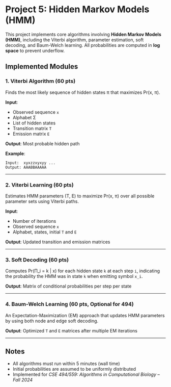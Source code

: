 # Project 5: Hidden Markov Models (HMM)

This project implements core algorithms involving **Hidden Markov Models (HMM)**, including the Viterbi algorithm, parameter estimation, soft decoding, and Baum-Welch learning. All probabilities are computed in **log space** to prevent underflow.

## Implemented Modules

### 1. Viterbi Algorithm (60 pts)
Finds the most likely sequence of hidden states π that maximizes Pr(x, π).

**Input**:
- Observed sequence `x`
- Alphabet Σ
- List of hidden states
- Transition matrix `T`
- Emission matrix `E`

**Output**: Most probable hidden path

**Example**:
```
Input:  xyxzzxyxyy ...
Output: AAABBAAAAA
```

---

### 2. Viterbi Learning (60 pts)
Estimates HMM parameters (T, E) to maximize Pr(x, π) over all possible parameter sets using Viterbi paths.

**Input**:
- Number of iterations
- Observed sequence `x`
- Alphabet, states, initial `T` and `E`

**Output**: Updated transition and emission matrices

---

### 3. Soft Decoding (60 pts)
Computes Pr(Π_i = k | x) for each hidden state `k` at each step `i`, indicating the probability the HMM was in state `k` when emitting symbol `x_i`.

**Output**: Matrix of conditional probabilities per step per state

---

### 4. Baum-Welch Learning (60 pts, Optional for 494)
An Expectation-Maximization (EM) approach that updates HMM parameters by using both node and edge soft decoding.

**Output**: Optimized `T` and `E` matrices after multiple EM iterations

---

## Notes
- All algorithms must run within 5 minutes (wall time)
- Initial probabilities are assumed to be uniformly distributed
- Implemented for *CSE 494/559: Algorithms in Computational Biology – Fall 2024*
